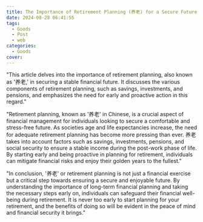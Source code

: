 ```yaml
---
title: The Importance of Retirement Planning (养老) for a Secure Future
date: 2024-08-28 06:41:55
tags:
  - Goods
  - Post
  - web
categories:
  - Goods
cover: 
---
```


"This article delves into the importance of retirement planning, also known as '养老,' in securing a stable financial future. It discusses the various components of retirement planning, such as savings, investments, and pensions, and emphasizes the need for early and proactive action in this regard."

"Retirement planning, known as '养老' in Chinese, is a crucial aspect of financial management for individuals looking to secure a comfortable and stress-free future. As societies age and life expectancies increase, the need for adequate retirement planning has become more pressing than ever. 养老 takes into account factors such as savings, investments, pensions, and social security to ensure a stable income during the post-work phase of life. By starting early and being proactive in planning for retirement, individuals can mitigate financial risks and enjoy their golden years to the fullest."

"In conclusion, '养老' or retirement planning is not just a financial exercise but a critical step towards ensuring a secure and enjoyable future. By understanding the importance of long-term financial planning and taking the necessary steps early on, individuals can safeguard their financial well-being during retirement. It is never too early to start planning for your retirement, and the benefits of doing so will be evident in the peace of mind and financial security it brings."
